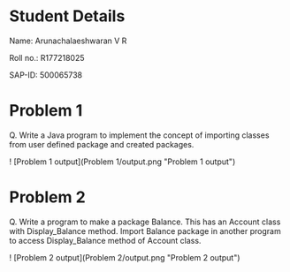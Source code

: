 # Student Details

Name: Arunachalaeshwaran V R

Roll no.: R177218025

SAP-ID: 500065738

# Problem 1

Q. Write a Java program to implement the concept of importing classes from user defined package and created packages.

! [Problem 1 output](Problem 1/output.png "Problem 1 output")

# Problem 2

Q. Write a program to make a package Balance. This has an Account class with Display_Balance method. Import Balance package in another program to access Display_Balance method of Account class. 

! [Problem 2 output](Problem 2/output.png "Problem 2 output")
